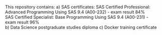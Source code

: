 This repository contains:
a) SAS certificates:
  SAS Certified Professional: Advanced Programming Using SAS 9.4 (A00-232) - exam result 84%  
  SAS Certified Specialist: Base Programming Using SAS 9.4 (A00-231) - exam result 96%  
b) Data Science postgraduate studies diploma
c) Docker training certificate
